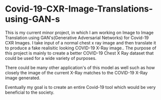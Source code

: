 # Covid-19-CXR-Image-Translations-using-GAN-s
This is my current minor project, in which I am working on Image to Image Translation using GAN's(Generative Adversarial Networks)  for Covid-19 CXR Images.
I take input of a normal chest x ray image and then translate it to produce a fake realisitic looking COVID-19 X-Ray image..
The purpose of this project is mainly to create a better COVID-19 Chest X Ray dataset that could be used for a wide variety of purposes.

There could be many other application's of this model as well such as how closely the image of the current X-Ray matches to the COVID-19 X-Ray image generated.

Eventually my goal is to create an entire Covid-19 tool which would be very beneficial to the society.
